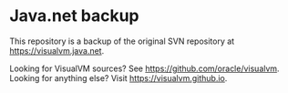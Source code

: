 # Java.net backup

This repository is a backup of the original SVN repository at https://visualvm.java.net.

Looking for VisualVM sources? See https://github.com/oracle/visualvm.
Looking for anything else? Visit https://visualvm.github.io.
